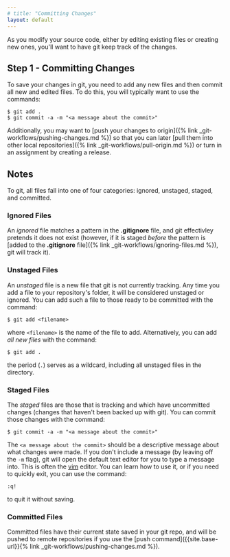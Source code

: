 ```yaml
---
# title: "Committing Changes"
layout: default
---
```

As you modify your source code, either by editing existing files or creating new ones, you'll want to have git keep track of the changes.

## Step 1 - Committing Changes
To save your changes in git, you need to add any new files and then commit all new and edited files.  To do this, you will typically want to use the commands:

```
$ git add .
$ git commit -a -m "<a message about the commit>"
```

Additionally, you may want to [push your changes to origin]({% link _git-workflows/pushing-changes.md %}) so that you can later [pull them into other local repositories]({% link _git-workflows/pull-origin.md %}) or turn in an assignment by creating a release.

## Notes
To git, all files fall into one of four categories: ignored, unstaged, staged, and committed.  

### Ignored Files
An _ignored_ file matches a pattern in the __.gitignore__ file, and git effectivley pretends it does not exist (however, if it is staged _before_ the pattern is [added to the __.gitignore__ file]({% link _git-workflows/ignoring-files.md %}), git will track it).

### Unstaged Files
An _unstaged_ file is a new file that git is not currently tracking.  Any time you add a file to your repository's folder, it will be considered unstaged or ignored.  You can add such a file to those ready to be committed with the command:

```
$ git add <filename>
```

where `<filename>` is the name of the file to add.  Alternatively, you can add _all new files_ with the command:

```
$ git add .
```

the period (`.`) serves as a wildcard, including all unstaged files in the directory.

### Staged Files
The _staged_ files are those that is tracking and which have uncommitted changes (changes that haven't been backed up with git).   You can commit those changes with the command:

```
$ git commit -a -m "<a message about the commit>"
```

The `<a message about the commit>` should be a descriptive message about what changes were made.  If you don't include a message (by leaving off the `-m` flag), git will open the default text editor for you to type a message into.  This is often the [vim](https://www.vim.org/) editor.  You can learn how to use it, or if you need to quickly exit, you can use the command:

```
:q!
```

to quit it without saving.

### Committed Files
Committed files have their current state saved in your git repo, and will be pushed to remote repositories if you use the [push command]({{site.base-url}}{% link _git-workflows/pushing-changes.md %}).
